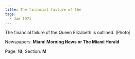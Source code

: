 ```yaml
---  
title: The financial failure of the  
tags:  
  - Jan 1971  
---  
```

  
The financial failure of the Queen Elizabeth is outlined. [Photo]  
  
Newspapers: **Miami Morning News or The Miami Herald**  
  
Page: **10**, Section: **M** 
